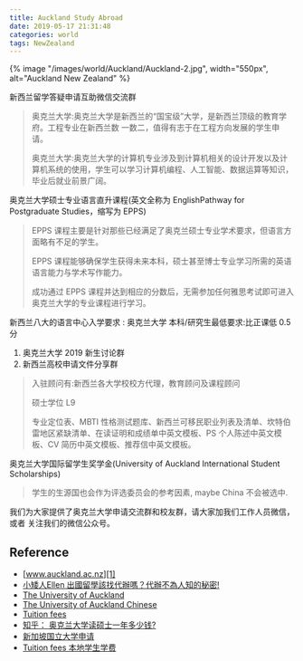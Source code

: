 ```yaml
---
title: Auckland Study Abroad
date: 2019-05-17 21:31:48
categories: world 
tags: NewZealand
---
```


{% image "/images/world/Auckland/Auckland-2.jpg", width="550px", alt="Auckland New Zealand" %}

<!-- more -->

新西兰留学答疑申请互助微信交流群

> 奥克兰大学:奥克兰大学是新西兰的“国宝级”大学，是新西兰顶级的教育学府。工程专业在新西兰数 一数二，值得有志于在工程方向发展的学生申请。
>
> 奥克兰大学:奥克兰大学的计算机专业涉及到计算机相关的设计开发以及计算机系统的使用，学生可以学习计算机编程、人工智能、数据运算等知识，毕业后就业前景广阔。

奥克兰大学硕士专业语言直升课程(英文全称为 EnglishPathway for Postgraduate Studies，缩写为 EPPS)

> EPPS 课程主要是针对那些已经满足了奥克兰硕士专业学术要求，但语言方面略有不足的学生。
> 
> EPPS 课程能够确保学生获得未来本科，硕士甚至博士专业学习所需的英语语言能力与学术写作能力。
> 
> 成功通过 EPPS 课程并达到相应的分数后，无需参加任何雅思考试即可进入奥克兰大学的专业课程进行学习。

新西兰八大的语言中心入学要求 : 奥克兰大学 本科/研究生最低要求:比正课低 0.5 分

1. 奥克兰大学 2019 新生讨论群
2. 新西兰高校申请文件分享群

> 入驻顾问有:新西兰各大学校校方代理，教育顾问及课程顾问
>
> 硕士学位 L9
>
> 专业定位表、MBTI 性格测试题库、新西兰可移民职业列表及清单、坎特伯雷地区紧缺清单、在读证明和成绩单中英文模板、PS 个人陈述中英文模板、CV 简历中英文模板、推荐信中英文模板。

奥克兰大学国际留学生奖学金(University of Auckland International Student Scholarships)

> 学生的生源国也会作为评选委员会的参考因素, maybe China 不会被选中.

我们为大家提供了奥克兰大学申请交流群和校友群，请大家加我们工作人员微信，或者 关注我们的微信公众号。

[tu1]: https://cdn.auckland.ac.nz/aem/content/auckland/en/study/international-students/welcome-landing-pages/chinese/jcr:content/leftpar/imagecomponent/image.img.1024.medium.jpg/1477864095963.jpg

## Reference

- [www.auckland.ac.nz][1]
- [小矮人Ellen 出國留學該找代辦嗎？代辦不為人知的秘密!][2]
- [The University of Auckland][3]
- [The University of Auckland Chinese][4]
- [Tuition fees][6]
- [知乎： 奥克兰大学读硕士一年多少钱?][5]
- [新加坡国立大学申请][7]
- [Tuition fees 本地学生学费][8]

[1]: https://www.auckland.ac.nz/en/study/international-students/welcome-landing-pages/chinese.html
[2]: https://www.youtube.com/watch?v=tAetA8jEpos
[3]: https://www.auckland.ac.nz/en.html
[4]: https://www.auckland.ac.nz/en/study/international-students/welcome-landing-pages/chinese.html
[5]: https://zhuanlan.zhihu.com/p/53605881
[6]: https://www.auckland.ac.nz/en/study/fees-and-money-matters/tuition-fees.html
[7]: https://zhuanlan.zhihu.com/p/24571486
[8]: https://www.auckland.ac.nz/en/study/fees-and-money-matters/tuition-fees/postgraduate-domestic-fees.html
